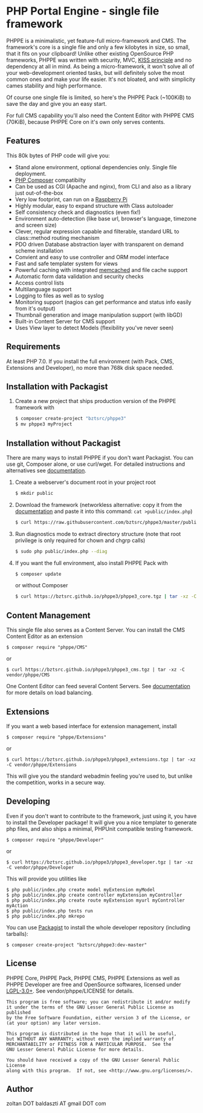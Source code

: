 PHP Portal Engine - single file framework
=========================================

PHPPE is a minimalistic, yet feature-full micro-framework and CMS. The framework's core is a single file and only a few kilobytes in size, so small, that it fits on your clipboard!
Unlike other existing OpenSource PHP frameworks, PHPPE was written with security, MVC, [KISS principle](http://en.wikipedia.org/wiki/KISS_principle) and no dependency at all in mind.
As being a micro-framework, it won't solve all of your web-development oriented tasks, but will definitely solve the most common ones and make your life easier.
It's not bloated, and with simplicity cames stability and high performance.

Of course one single file is limited, so here's the PHPPE Pack (~100KiB) to save the day and give you an easy start.

For full CMS capability you'll also need the Content Editor with PHPPE CMS (70KiB), because PHPPE Core on it's own only serves contents.

Features
--------
This 80k bytes of PHP code will give you:
- Stand alone environment, optional dependencies only. Single file deployment.
- [PHP Composer](https://getcomposer.org/) compatibilty
- Can be used as CGI (Apache and nginx), from CLI and also as a library just out-of-the-box
- Very low footprint, can run on a [Raspberry Pi](https://www.raspberrypi.org/)
- Highly modular, easy to expand structure with Class autoloader
- Self consistency check and diagnostics (even fix!)
- Environment auto-detection (like base url, browser's language, timezone and screen size)
- Clever, regular expression capable and filterable, standard URL to class::method routing mechanism
- PDO driven Database abstraction layer with transparent on demand scheme installation
- Convient and easy to use controller and ORM model interface
- Fast and safe templater system for views
- Powerful caching with integrated [memcached](http://memcached.org/) and file cache support
- Automatic form data validation and security checks
- Access control lists
- Multilanguage support
- Logging to files as well as to syslog
- Monitoring support (nagios can get performance and status info easily from it's output)
- Thumbnail generation and image manipulation support (with libGD)
- Built-in Content Server for CMS support
- Uses View layer to detect Models (flexibility you've never seen)

Requirements
------------

At least PHP 7.0. If you install the full environment (with Pack, CMS, Extensions and Developer), no more than 768k disk space needed.

Installation with Packagist
---------------------------
1. Create a new project that ships production version of the PHPPE framework with

    ``` sh
    $ composer create-project "bztsrc/phppe3"
    $ mv phppe3 myProject
    ```

Installation without Packagist
------------------------------

There are many ways to install PHPPE if you don't want Packagist. You can use git, Composer alone, or use curl/wget.
For detailed instructions and alternatives see [documentation](http://bztsrc.github.io/phppe3/index.html#install).

1. Create a webserver's document root in your project root

    ``` sh
    $ mkdir public
    ```

2. Download the framework (networkless alternative: copy it from the [documentation](http://bztsrc.github.io/phppe3/index.html#downloads) and paste it into this command: `cat >public/index.php`)

    ``` sh
    $ curl https://raw.githubusercontent.com/bztsrc/phppe3/master/public/index.php >public/index.php
    ```

3. Run diagnostics mode to extract directory structure (note that root privilege is only required for chown and chgrp calls)

    ``` sh
    $ sudo php public/index.php --diag
    ```

4. If you want the full environment, also install PHPPE Pack with

    ``` sh
    $ composer update
    ```

    or without Composer

    ``` sh
    $ curl https://bztsrc.github.io/phppe3/phppe3_core.tgz | tar -xz -C vendor/phppe/Core && sudo php public/index.php --diag
    ```

Content Management
------------------

This single file also serves as a Content Server. You can install the CMS Content Editor as an extension

    $ composer require "phppe/CMS"

or

    $ curl https://bztsrc.github.io/phppe3/phppe3_cms.tgz | tar -xz -C vendor/phppe/CMS

One Content Editor can feed several Content Servers. See [documentation](http://bztsrc.github.io/phppe3/index.html#contents) for more details on load balancing.

Extensions
----------

If you want a web based interface for extension management, install

    $ composer require "phppe/Extensions"

or

    $ curl https://bztsrc.github.io/phppe3/phppe3_extensions.tgz | tar -xz -C vendor/phppe/Extensions

This will give you the standard webadmin feeling you're used to, but unlike the competition, works in a secure way.

Developing
----------

Even if you don't want to contribute to the framework, just using it, you have to install the Developer package! It will give you a nice templater to generate php files,
and also ships a minimal, PHPUnit compatible testing framework.

    $ composer require "phppe/Developer"

or

    $ curl https://bztsrc.github.io/phppe3/phppe3_developer.tgz | tar -xz -C vendor/phppe/Developer

This will provide you utilities like

    $ php public/index.php create model myExtension myModel
    $ php public/index.php create controller myExtension myController
    $ php public/index.php create route myExtension myurl myController myAction
    $ php public/index.php tests run
    $ php public/index.php mkrepo

You can use [Packagist](https://packagist.org/packages/bztsrc/phppe3) to install the whole developer repository (including tarballs):

    $ composer create-project "bztsrc/phppe3:dev-master"

License
-------

PHPPE Core, PHPPE Pack, PHPPE CMS, PHPPE Extensions as well as PHPPE Developer are free and OpenSource softwares, licensed under [LGPL-3.0+](http://www.gnu.org/licenses/). See vendor/phppe/LICENSE for details.

    This program is free software; you can redistribute it and/or modify
    it under the terms of the GNU Lesser General Public License as published
    by the Free Software Foundation, either version 3 of the License, or
    (at your option) any later version.

    This program is distributed in the hope that it will be useful,
    but WITHOUT ANY WARRANTY; without even the implied warranty of
    MERCHANTABILITY or FITNESS FOR A PARTICULAR PURPOSE.  See the
    GNU Lesser General Public License for more details.

    You should have received a copy of the GNU Lesser General Public License
    along with this program.  If not, see <http://www.gnu.org/licenses/>.

Author
------

zoltan DOT baldaszti AT gmail DOT com
